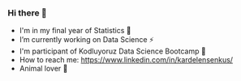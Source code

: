 ### Hi there 👋

- I'm in my final year of Statistics 🎲
- I’m currently working on Data Science ⚡️
- I'm participant of Kodluyoruz Data Science Bootcamp 🚀
- How to reach me: https://www.linkedin.com/in/kardelensenkus/ 
- Animal lover 🐾
